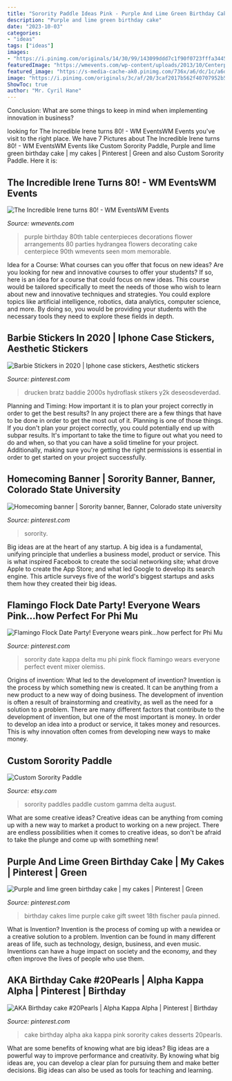 ```yaml
---
title: "Sorority Paddle Ideas Pink - Purple And Lime Green Birthday Cake"
description: "Purple and lime green birthday cake"
date: "2023-10-03"
categories:
- "ideas"
tags: ["ideas"]
images:
- "https://i.pinimg.com/originals/14/30/99/143099ddd7c1f90f0723fffa3445af58.jpg"
featuredImage: "https://wmevents.com/wp-content/uploads/2013/10/Centerpiece-Detail.jpg"
featured_image: "https://s-media-cache-ak0.pinimg.com/736x/a6/dc/1c/a6dc1ce4e25bb1bd48bf159ce32b6ce9.jpg"
image: "https://i.pinimg.com/originals/3c/af/20/3caf2017b562f40707952b58f72542c6.jpg"
ShowToc: true
author: "Mr. Cyril Hane"
---
```



Conclusion: What are some things to keep in mind when implementing innovation in business?
 

	

		
looking for The Incredible Irene turns 80! - WM EventsWM Events you've visit to the right place. We have 7 Pictures about The Incredible Irene turns 80! - WM EventsWM Events like Custom Sorority Paddle, Purple and lime green birthday cake | my cakes | Pinterest | Green and also Custom Sorority Paddle. Here it is:
		
    
## The Incredible Irene Turns 80! - WM EventsWM Events

<img loading=lazy src="https://wmevents.com/wp-content/uploads/2013/10/Centerpiece-Detail.jpg" onerror="this.onerror=null;this.src='https://tse2.mm.bing.net/th?id=OIP.XTi6z3nq8yAXIWf5pnOCzwHaLH&amp;pid=15.1';" alt="The Incredible Irene turns 80! - WM EventsWM Events">

_Source: wmevents.com_

>purple birthday 80th table centerpieces decorations flower arrangements 80 parties hydrangea flowers decorating cake centerpiece 90th wmevents seen mom memorable. 

	

Idea for a Course: What courses can you offer that focus on new ideas?
Are you looking for new and innovative courses to offer your students? If so, here is an idea for a course that could focus on new ideas. This course would be tailored specifically to meet the needs of those who wish to learn about new and innovative techniques and strategies. You could explore topics like artificial intelligence, robotics, data analytics, computer science, and more. By doing so, you would be providing your students with the necessary tools they need to explore these fields in depth.

    
## Barbie Stickers In 2020 | Iphone Case Stickers, Aesthetic Stickers

<img loading=lazy src="https://i.pinimg.com/736x/f6/9a/85/f69a85be4bd2271ca15029e0563fa024.jpg" onerror="this.onerror=null;this.src='https://tse2.mm.bing.net/th?id=OIP.Jx6AKf74roQ35hwxw1ISzAHaHa&amp;pid=15.1';" alt="Barbie Stickers in 2020 | Iphone case stickers, Aesthetic stickers">

_Source: pinterest.com_

>drucken bratz baddie 2000s hydroflask stikers y2k deseosdeverdad. 

	

Planning and Timing: How important it is to plan your project correctly in order to get the best results?
In any project there are a few things that have to be done in order to get the most out of it. Planning is one of those things. If you don't plan your project correctly, you could potentially end up with subpar results. It's important to take the time to figure out what you need to do and when, so that you can have a solid timeline for your project. Additionally, making sure you're getting the right permissions is essential in order to get started on your project successfully.

    
## Homecoming Banner | Sorority Banner, Banner, Colorado State University

<img loading=lazy src="https://i.pinimg.com/originals/3c/af/20/3caf2017b562f40707952b58f72542c6.jpg" onerror="this.onerror=null;this.src='https://tse4.mm.bing.net/th?id=OIP.5KrqbTYI2UXuek8ITRG5CwHaJ4&amp;pid=15.1';" alt="Homecoming banner | Sorority banner, Banner, Colorado state university">

_Source: pinterest.com_

>sorority. 

	

Big ideas are at the heart of any startup. A big idea is a fundamental, unifying principle that underlies a business model, product or service. This is what inspired Facebook to create the social networking site; what drove Apple to create the App Store; and what led Google to develop its search engine. This article surveys five of the world's biggest startups and asks them how they created their big ideas.

    
## Flamingo Flock Date Party! Everyone Wears Pink...how Perfect For Phi Mu

<img loading=lazy src="https://i.pinimg.com/originals/14/30/99/143099ddd7c1f90f0723fffa3445af58.jpg" onerror="this.onerror=null;this.src='https://tse3.mm.bing.net/th?id=OIP.O5ksahfIs8-cOOqFx6QU3gHaKX&amp;pid=15.1';" alt="Flamingo Flock Date Party! Everyone wears pink...how perfect for Phi Mu">

_Source: pinterest.com_

>sorority date kappa delta mu phi pink flock flamingo wears everyone perfect event mixer olemiss. 

	

Origins of invention: What led to the development of invention?
Invention is the process by which something new is created. It can be anything from a new product to a new way of doing business. The development of invention is often a result of brainstorming and creativity, as well as the need for a solution to a problem. There are many different factors that contribute to the development of invention, but one of the most important is money. In order to develop an idea into a product or service, it takes money and resources. This is why innovation often comes from developing new ways to make money.

    
## Custom Sorority Paddle

<img loading=lazy src="https://img1.etsystatic.com/000/0/5391008/il_fullxfull.102781423.jpg" onerror="this.onerror=null;this.src='https://tse2.mm.bing.net/th?id=OIP.yeCEy3ZO6RsMSMDZYfC_KwHaJ4&amp;pid=15.1';" alt="Custom Sorority Paddle">

_Source: etsy.com_

>sorority paddles paddle custom gamma delta august. 

	

What are some creative ideas?
Creative ideas can be anything from coming up with a new way to market a product to working on a new project. There are endless possibilities when it comes to creative ideas, so don't be afraid to take the plunge and come up with something new!

    
## Purple And Lime Green Birthday Cake | My Cakes | Pinterest | Green

<img loading=lazy src="https://s-media-cache-ak0.pinimg.com/736x/a6/dc/1c/a6dc1ce4e25bb1bd48bf159ce32b6ce9.jpg" onerror="this.onerror=null;this.src='https://tse4.mm.bing.net/th?id=OIP.RbPzsv8m_PWwK4RdKLIvyQHaJ6&amp;pid=15.1';" alt="Purple and lime green birthday cake | my cakes | Pinterest | Green">

_Source: pinterest.com_

>birthday cakes lime purple cake gift sweet 18th fischer paula pinned. 

	

What is Invention?
Invention is the process of coming up with a newidea or a creative solution to a problem. Invention can be found in many different areas of life, such as technology, design, business, and even music. Inventions can have a huge impact on society and the economy, and they often improve the lives of people who use them.

    
## AKA Birthday Cake #20Pearls | Alpha Kappa Alpha | Pinterest | Birthday

<img loading=lazy src="https://s-media-cache-ak0.pinimg.com/736x/04/31/b3/0431b312f869b2b7ace7940f4f520163.jpg" onerror="this.onerror=null;this.src='https://tse1.mm.bing.net/th?id=OIP.nSTl-XSlSE8SsfAzitZwYAHaJ4&amp;pid=15.1';" alt="AKA Birthday cake #20Pearls | Alpha Kappa Alpha | Pinterest | Birthday">

_Source: pinterest.com_

>cake birthday alpha aka kappa pink sorority cakes desserts 20pearls. 

	

What are some benefits of knowing what are big ideas?
Big ideas are a powerful way to improve performance and creativity. By knowing what big ideas are, you can develop a clear plan for pursuing them and make better decisions. Big ideas can also be used as tools for teaching and learning.

